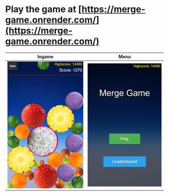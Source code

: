 # Play the game at [https://merge-game.onrender.com/](https://merge-game.onrender.com/)


Ingame                     |  Menu
:-------------------------:|:-------------------------:
![Ingame Screenshot](IngameScreenshot.png)  |  ![Menu Screenshot](MenuScreenshot.png)
